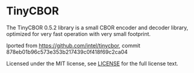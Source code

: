 # TinyCBOR

The TinyCBOR 0.5.2 library is a small CBOR encoder and decoder library,
optimized for very fast operation with very small footprint.

Iported from https://github.com/intel/tinycbor, commit
878eb01b96c573e353b217439c0f418f69c2ca04 

Licensed under the MIT license, see [LICENSE](LICENSE) for the full license
text.
